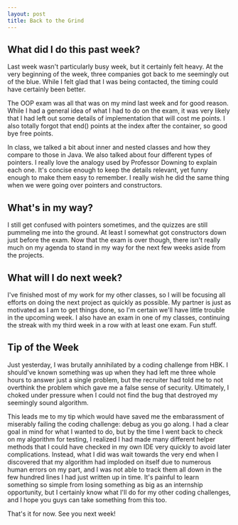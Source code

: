 ```yaml
---
layout: post
title: Back to the Grind
---
```


## What did I do this past week?

Last week wasn't particularly busy week, but it certainly felt heavy. At the very beginning of the week, three companies got back to me seemingly out of the blue. While I felt glad that I was being contacted, the timing could have certainly been better.

The OOP exam was all that was on my mind last week and for good reason. While I had a general idea of what I had to do on the exam, it was very likely that I had left out some details of implementation that will cost me points. I also totally forgot that end() points at the index after the container, so good bye free points.

In class, we talked a bit about inner and nested classes and how they compare to those in Java. We also talked about four different types of pointers. I really love the analogy used by Professor Downing to explain each one. It's concise enough to keep the details relevant, yet funny enough to make them easy to remember. I really wish he did the same thing when we were going over pointers and constructors.

## What's in my way?

I still get confused with pointers sometimes, and the quizzes are still pummeling me into the ground. At least I somewhat got constructors down just before the exam. Now that the exam is over though, there isn't really much on my agenda to stand in my way for the next few weeks aside from the projects.

## What will I do next week?

I've finished most of my work for my other classes, so I will be focusing all efforts on doing the next project as quickly as possible. My partner is just as motivated as I am to get things done, so I'm certain we'll have little trouble in the upcoming week. I also have an exam in one of my classes, continuing the streak with my third week in a row with at least one exam. Fun stuff.

## Tip of the Week

Just yesterday, I was brutally annihilated by a coding challenge from HBK. I should've known something was up when they had left me three whole hours to answer just a single problem, but the recruiter had told me to not overthink the problem which gave me a false sense of security. Ultimately, I choked under pressure when I could not find the bug that destroyed my seemingly sound algorithm.

This leads me to my tip which would have saved me the embarassment of miserably failing the coding challenge: debug as you go along. I had a clear goal in mind for what I wanted to do, but by the time I went back to check on my algorithm for testing, I realized I had made many different helper methods that I could have checked in my own IDE very quickly to avoid later complications. Instead, what I did was wait towards the very end when I discovered that my algorithm had imploded on itself due to numerous human errors on my part, and I was not able to track them all down in the few hundred lines I had just written up in time. It's painful to learn something so simple from losing something as big as an internship opportunity, but I certainly know what I'll do for my other coding challenges, and I hope you guys can take something from this too.

That's it for now. See you next week!
